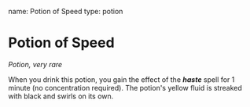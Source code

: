 name: Potion of Speed
type: potion

# Potion of Speed 
_Potion, very rare_ 

When you drink this potion, you gain the effect of the **_haste_** spell for 1 minute (no concentration required). The potion's yellow fluid is streaked with black and swirls on its own. 